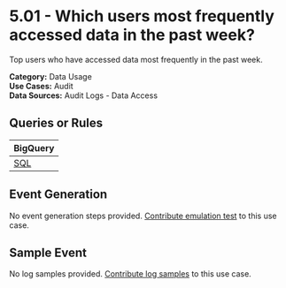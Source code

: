# 5.01 - Which users most frequently accessed data in the past week?
Top users who have accessed data most frequently in the past week.


**Category:** Data Usage
</br>
**Use Cases:** Audit
</br>
**Data Sources:** Audit Logs - Data Access
</br>

## Queries or Rules
BigQuery |
--- |
[SQL](../../sql/5_01_users_who_most_frequently_accessed_data.sql) |

## Event Generation
No event generation steps provided. [Contribute emulation test](../../CONTRIBUTING.md) to this use case.

## Sample Event
No log samples provided. [Contribute log samples](../../CONTRIBUTING.md) to this use case.

